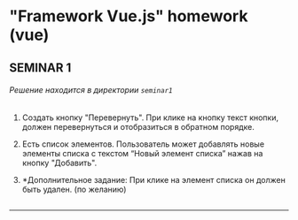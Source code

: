 # "Framework Vue.js" homework (vue)


## SEMINAR 1
###### Решение находится в директории `seminar1`

1. Создать кнопку "Перевернуть". При клике на кнопку текст кнопки, должен перевернуться и отобразиться в обратном порядке.

2. Есть список элементов. Пользователь может добавлять новые элементы списка с текстом “Новый элемент списка” нажав на кнопку "Добавить".

3. *Дополнительное задание: При клике на элемент списка он должен быть удален. (по желанию)

##

---